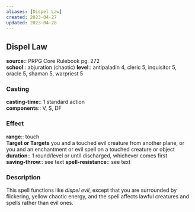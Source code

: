 ```yaml
---
aliases: [Dispel Law]
created: 2023-04-27
updated: 2023-04-28
---
```


## Dispel Law

**source**:: PRPG Core Rulebook pg. 272  
**school**:: abjuration (chaotic)
**level**:: antipaladin 4, cleric 5, inquisitor 5, oracle 5, shaman 5, warpriest 5

### Casting

**casting-time**:: 1 standard action  
**components**:: V, S, DF

### Effect

**range**:: touch  
**Target or Targets** you and a touched evil creature from another plane, or you and an enchantment or evil spell on a touched creature or object  
**duration**:: 1 round/level or until discharged, whichever comes first  
**saving-throw**:: see text
**spell-resistance**:: see text

### Description

This spell functions like *dispel evil*, except that you are surrounded by flickering, yellow chaotic energy, and the spell affects lawful creatures and spells rather than evil ones.
